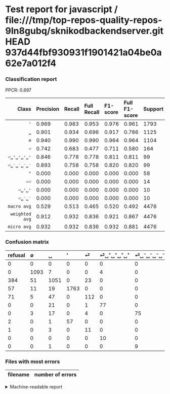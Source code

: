 # Test report for javascript / file:///tmp/top-repos-quality-repos-9ln8gubq/sknikodbackendserver.git HEAD 937d44fbf930931f1901421a04be0a62e7a012f4

### Classification report

PPCR: 0.897

| Class | Precision | Recall | Full Recall | F1-score | Full F1-score | Support | Full Support | PPCR |
|------:|:----------|:-------|:------------|:---------|:---------|:--------|:-------------|:-----|
| `'` | 0.969| 0.983| 0.953| 0.976| 0.961| 1793| 1850| 0.969 |
| `␣` | 0.901| 0.934| 0.696| 0.917| 0.786| 1125| 1509| 0.746 |
| `∅` | 0.940| 0.990| 0.990| 0.964| 0.964| 1104| 1104| 1.000 |
| `⏎` | 0.742| 0.683| 0.477| 0.711| 0.580| 164| 235| 0.698 |
| `⏎␣⁺␣⁺␣⁺␣⁺` | 0.846| 0.778| 0.778| 0.811| 0.811| 99| 99| 1.000 |
| `⏎␣⁻␣⁻␣⁻␣⁻` | 0.893| 0.758| 0.758| 0.820| 0.820| 99| 99| 1.000 |
| `"` | 0.000| 0.000| 0.000| 0.000| 0.000| 58| 60| 0.967 |
| `⏎⏎` | 0.000| 0.000| 0.000| 0.000| 0.000| 14| 15| 0.933 |
| `⏎␣⁺␣⁺` | 0.000| 0.000| 0.000| 0.000| 0.000| 10| 10| 1.000 |
| `⏎␣⁻␣⁻` | 0.000| 0.000| 0.000| 0.000| 0.000| 10| 10| 1.000 |
| `macro avg` | 0.529| 0.513| 0.465| 0.520| 0.492| 4476| 4991| 0.897 |
| `weighted avg` | 0.912| 0.932| 0.836| 0.921| 0.867| 4476| 4991| 0.897 |
| `micro avg` | 0.932| 0.932| 0.836| 0.932| 0.881| 4476| 4991| 0.897 |

### Confusion matrix

|refusal|  ∅| ␣| '| ⏎| ⏎␣⁺␣⁺␣⁺␣⁺| ⏎␣⁻␣⁻␣⁻␣⁻| "| ⏎⏎| ⏎␣⁺␣⁺| ⏎␣⁻␣⁻| 
|:---|:---|:---|:---|:---|:---|:---|:---|:---|:---|:---|
|0 |0 |0 |0 |0 |0 |0 |0 |0 |0 |0 |
|0 |1093 |7 |0 |0 |4 |0 |0 |0 |0 |0 |
|384 |51 |1051 |0 |23 |0 |0 |0 |0 |0 |0 |
|57 |11 |19 |1763 |0 |0 |0 |0 |0 |0 |0 |
|71 |5 |47 |0 |112 |0 |0 |0 |0 |0 |0 |
|0 |0 |21 |0 |1 |77 |0 |0 |0 |0 |0 |
|0 |3 |17 |0 |4 |0 |75 |0 |0 |0 |0 |
|2 |0 |1 |57 |0 |0 |0 |0 |0 |0 |0 |
|1 |0 |3 |0 |11 |0 |0 |0 |0 |0 |0 |
|0 |0 |0 |0 |0 |10 |0 |0 |0 |0 |0 |
|0 |0 |1 |0 |0 |0 |9 |0 |0 |0 |0 |

### Files with most errors

| filename | number of errors|
|:----:|:-----|

<details>
    <summary>Machine-readable report</summary>
```json
{
  "cl_report": {"\"": {"f1-score": 0.0, "precision": 0.0, "recall": 0.0, "support": 58}, "\u0027": {"f1-score": 0.9759202878494325, "precision": 0.9686813186813187, "recall": 0.9832682654768544, "support": 1793}, "macro avg": {"f1-score": 0.5198602773038701, "precision": 0.5289824824667209, "recall": 0.5125807084204963, "support": 4476}, "micro avg": {"f1-score": 0.9318588025022342, "precision": 0.9318588025022342, "recall": 0.9318588025022342, "support": 4476}, "weighted avg": {"f1-score": 0.9213878057306759, "precision": 0.9118355773911201, "recall": 0.9318588025022342, "support": 4476}, "\u2205": {"f1-score": 0.9642699602999558, "precision": 0.939810834049871, "recall": 0.990036231884058, "support": 1104}, "\u23ce": {"f1-score": 0.7111111111111112, "precision": 0.7417218543046358, "recall": 0.6829268292682927, "support": 164}, "\u23ce\u23ce": {"f1-score": 0.0, "precision": 0.0, "recall": 0.0, "support": 14}, "\u23ce\u2423\u207a\u2423\u207a": {"f1-score": 0.0, "precision": 0.0, "recall": 0.0, "support": 10}, "\u23ce\u2423\u207a\u2423\u207a\u2423\u207a\u2423\u207a": {"f1-score": 0.8105263157894737, "precision": 0.8461538461538461, "recall": 0.7777777777777778, "support": 99}, "\u23ce\u2423\u207b\u2423\u207b": {"f1-score": 0.0, "precision": 0.0, "recall": 0.0, "support": 10}, "\u23ce\u2423\u207b\u2423\u207b\u2423\u207b\u2423\u207b": {"f1-score": 0.819672131147541, "precision": 0.8928571428571429, "recall": 0.7575757575757576, "support": 99}, "\u2423": {"f1-score": 0.9171029668411868, "precision": 0.9005998286203942, "recall": 0.9342222222222222, "support": 1125}},
  "cl_report_full": {"\"": {"f1-score": 0.0, "precision": 0.0, "recall": 0.0, "support": 60}, "\u0027": {"f1-score": 0.9607629427792916, "precision": 0.9686813186813187, "recall": 0.952972972972973, "support": 1850}, "macro avg": {"f1-score": 0.49210429782294335, "precision": 0.5289824824667209, "recall": 0.4651446225116732, "support": 4991}, "micro avg": {"f1-score": 0.8811661561212633, "precision": 0.9318588025022342, "recall": 0.8357042676818273, "support": 4991}, "weighted avg": {"f1-score": 0.8665695875289751, "precision": 0.9086522671635643, "recall": 0.8357042676818273, "support": 4991}, "\u2205": {"f1-score": 0.9642699602999558, "precision": 0.939810834049871, "recall": 0.990036231884058, "support": 1104}, "\u23ce": {"f1-score": 0.5803108808290156, "precision": 0.7417218543046358, "recall": 0.4765957446808511, "support": 235}, "\u23ce\u23ce": {"f1-score": 0.0, "precision": 0.0, "recall": 0.0, "support": 15}, "\u23ce\u2423\u207a\u2423\u207a": {"f1-score": 0.0, "precision": 0.0, "recall": 0.0, "support": 10}, "\u23ce\u2423\u207a\u2423\u207a\u2423\u207a\u2423\u207a": {"f1-score": 0.8105263157894737, "precision": 0.8461538461538461, "recall": 0.7777777777777778, "support": 99}, "\u23ce\u2423\u207b\u2423\u207b": {"f1-score": 0.0, "precision": 0.0, "recall": 0.0, "support": 10}, "\u23ce\u2423\u207b\u2423\u207b\u2423\u207b\u2423\u207b": {"f1-score": 0.819672131147541, "precision": 0.8928571428571429, "recall": 0.7575757575757576, "support": 99}, "\u2423": {"f1-score": 0.7855007473841554, "precision": 0.9005998286203942, "recall": 0.6964877402253148, "support": 1509}},
  "ppcr": 0.8968142656782208
}
```
</details>
